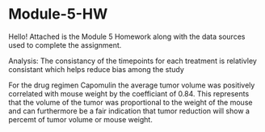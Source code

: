 # Module-5-HW
Hello!
Attached is the Module 5 Homework along with the data sources used to complete the assignment.

Analysis:
The consistancy of the timepoints for each treatment is relativley consistant which helps reduce bias among the study

For the drug regimen Capomulin the average tumor volume was positively correlated with mouse weight by the coefficiant of 0.84. This represents that the volume of the tumor was proportional to the weight of the mouse and can furthermore be a fair indication that tumor reduction will show a percemt of tumor volume or mouse weight. 
